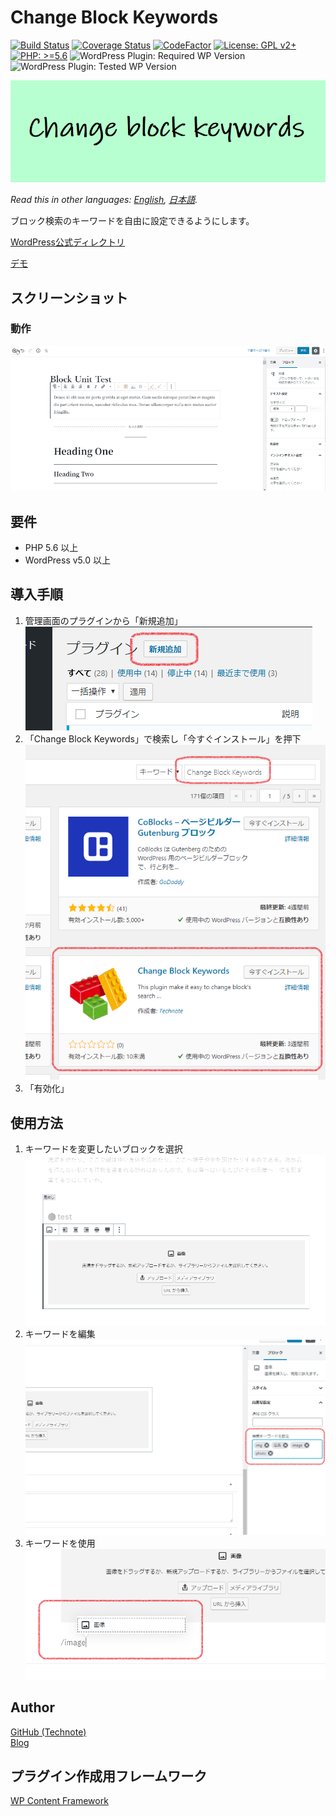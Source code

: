 # Change Block Keywords

[![Build Status](https://travis-ci.com/technote-space/change-block-keywords.svg?branch=master)](https://travis-ci.com/technote-space/change-block-keywords)
[![Coverage Status](https://coveralls.io/repos/github/technote-space/change-block-keywords/badge.svg?branch=master)](https://coveralls.io/github/technote-space/change-block-keywords?branch=master)
[![CodeFactor](https://www.codefactor.io/repository/github/technote-space/change-block-keywords/badge)](https://www.codefactor.io/repository/github/technote-space/change-block-keywords)
[![License: GPL v2+](https://img.shields.io/badge/License-GPL%20v2%2B-blue.svg)](http://www.gnu.org/licenses/gpl-2.0.html)
[![PHP: >=5.6](https://img.shields.io/badge/PHP-%3E%3D5.6-orange.svg)](http://php.net/)
![WordPress Plugin: Required WP Version](https://img.shields.io/wordpress/plugin/wp-version/change-block-keywords.svg)
![WordPress Plugin: Tested WP Version](https://img.shields.io/wordpress/plugin/tested/change-block-keywords.svg)

![banner](https://raw.githubusercontent.com/technote-space/change-block-keywords/images/assets/banner-772x250.png)

*Read this in other languages: [English](README.md), [日本語](README.ja.md).*

ブロック検索のキーワードを自由に設定できるようにします。  

[WordPress公式ディレクトリ](https://ja.wordpress.org/plugins/change-block-keywords/)

[デモ](https://technote-space.github.io/change-block-keywords)

## スクリーンショット
### 動作
![動作](https://raw.githubusercontent.com/technote-space/change-block-keywords/images/.github/images/screenshot-1.gif)

## 要件
- PHP 5.6 以上
- WordPress v5.0 以上

## 導入手順
1. 管理画面のプラグインから「新規追加」  
![step1](https://raw.githubusercontent.com/technote-space/change-block-keywords/images/assets/add.png)  
2. 「Change Block Keywords」で検索し「今すぐインストール」を押下  
![step2](https://raw.githubusercontent.com/technote-space/change-block-keywords/images/assets/search.png)
3. 「有効化」  

## 使用方法
1. キーワードを変更したいブロックを選択  
![Select block](https://raw.githubusercontent.com/technote-space/change-block-keywords/images/assets/select.png)  
2. キーワードを編集
![Edit keywords](https://raw.githubusercontent.com/technote-space/change-block-keywords/images/assets/set.png)
3. キーワードを使用
![Use keyword](https://raw.githubusercontent.com/technote-space/change-block-keywords/images/assets/use.png)

## Author
[GitHub (Technote)](https://github.com/technote-space)  
[Blog](https://technote.space)

## プラグイン作成用フレームワーク
[WP Content Framework](https://github.com/wp-content-framework/core)
